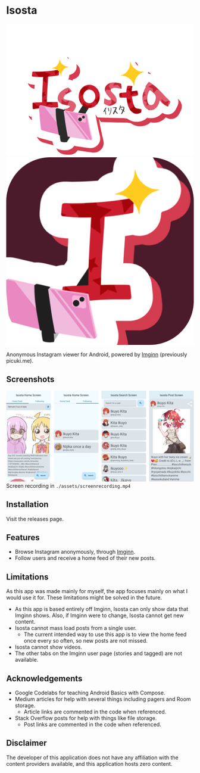 # Isosta
![IsostaLogo](./assets/isosta.png) ![Isosta App Icon](./assets/appicon.png)

Anonymous Instagram viewer for Android, powered by [Imginn](https://imginn.com) (previously picuki.me).

## Screenshots
![Screenshots](./assets/screens.png)
Screen recording in `./assets/screenrecording.mp4`

## Installation
Visit the releases page.

## Features
* Browse Instagram anonymously, through [Imginn](https://imginn.com).
* Follow users and receive a home feed of their new posts.

## Limitations
As this app was made mainly for myself, the app focuses mainly on what I would use it for.  These limitations might be solved in the future.

* As this app is based entirely off Imginn, Isosta can only show data that Imginn shows.  Also, if Imginn were to change, Isosta cannot get new content.
* Isosta cannot mass load posts from a single user.  
  * The current intended way to use this app is to view the home feed once every so often, so new posts are not missed.
* Isosta cannot show videos.
* The other tabs on the Imginn user page (stories and tagged) are not available.

## Acknowledgements
* Google Codelabs for teaching Android Basics with Compose.
* Medium articles for help with several things including pagers and Room storage.
  * Article links are commented in the code when referenced.
* Stack Overflow posts for help with things like file storage.
  * Post links are commented in the code when referenced.


## Disclaimer
The developer of this application does not have any affiliation with the content providers available, and this application hosts zero content.
